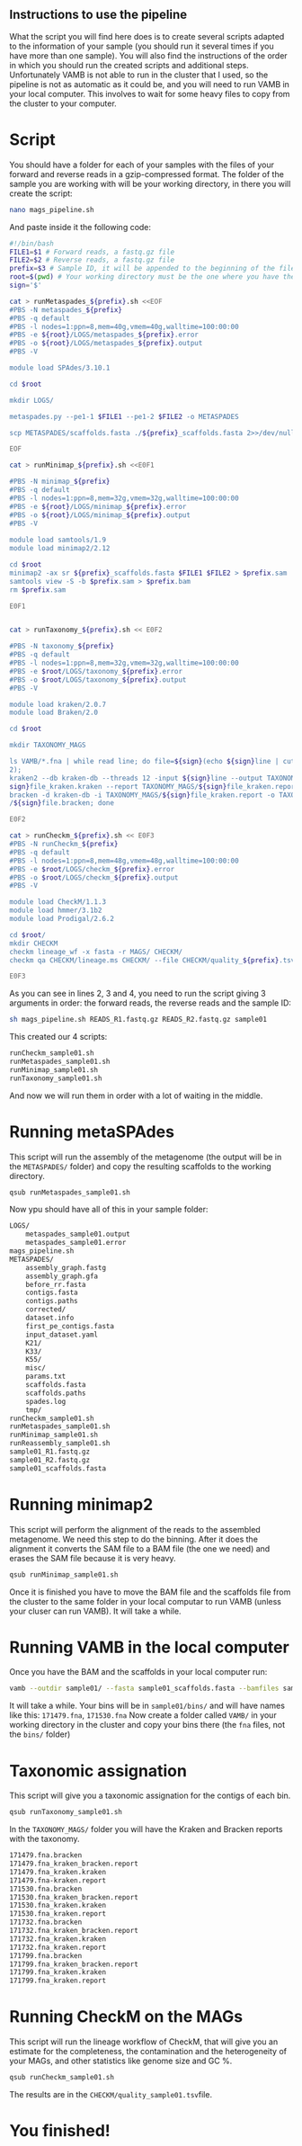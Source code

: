 
## Instructions to use the pipeline
What the script you will find here does is to create several scripts adapted to the information of your sample (you should run it several times if you have more than one sample). You will also find the instructions of the order in which you should run the created scripts and additional steps. 
Unfortunately VAMB is not able to run in the cluster that I used, so the pipeline is not as automatic as it could be, and you will need to run VAMB in your local computer. This involves to wait for some heavy files to copy from the cluster to your computer. 

# Script
You should have a folder for each of your samples with the files of your forward and reverse reads in a gzip-compressed format.
The folder of the sample you are working with will be your working directory, in there you will create the script: 
```bash
nano mags_pipeline.sh 
```
And paste inside it the following code:
```bash
#!/bin/bash
FILE1=$1 # Forward reads, a fastq.gz file
FILE2=$2 # Reverse reads, a fastq.gz file
prefix=$3 # Sample ID, it will be appended to the beginning of the files
root=$(pwd) # Your working directory must be the one where you have the required files and where the outputs will be created  
sign='$'

cat > runMetaspades_${prefix}.sh <<EOF
#PBS -N metaspades_${prefix}
#PBS -q default
#PBS -l nodes=1:ppn=8,mem=40g,vmem=40g,walltime=100:00:00
#PBS -e ${root}/LOGS/metaspades_${prefix}.error
#PBS -o ${root}/LOGS/metaspades_${prefix}.output
#PBS -V

module load SPAdes/3.10.1

cd $root

mkdir LOGS/

metaspades.py --pe1-1 $FILE1 --pe1-2 $FILE2 -o METASPADES

scp METASPADES/scaffolds.fasta ./${prefix}_scaffolds.fasta 2>>/dev/null 

EOF

cat > runMinimap_${prefix}.sh <<E0F1

#PBS -N minimap_${prefix}
#PBS -q default
#PBS -l nodes=1:ppn=8,mem=32g,vmem=32g,walltime=100:00:00
#PBS -e ${root}/LOGS/minimap_${prefix}.error
#PBS -o ${root}/LOGS/minimap_${prefix}.output
#PBS -V
 
module load samtools/1.9
module load minimap2/2.12 

cd $root
minimap2 -ax sr ${prefix}_scaffolds.fasta $FILE1 $FILE2 > $prefix.sam 
samtools view -S -b $prefix.sam > $prefix.bam
rm $prefix.sam

E0F1


cat > runTaxonomy_${prefix}.sh << E0F2 

#PBS -N taxonomy_${prefix}
#PBS -q default
#PBS -l nodes=1:ppn=8,mem=32g,vmem=32g,walltime=100:00:00
#PBS -e $root/LOGS/taxonomy_${prefix}.error
#PBS -o $root/LOGS/taxonomy_${prefix}.output
#PBS -V

module load kraken/2.0.7
module load Braken/2.0

cd $root

mkdir TAXONOMY_MAGS

ls VAMB/*.fna | while read line; do file=${sign}(echo ${sign}line | cut -d'/' -f
2);
kraken2 --db kraken-db --threads 12 -input ${sign}line --output TAXONOMY_MAGS/${
sign}file_kraken.kraken --report TAXONOMY_MAGS/${sign}file_kraken.report;
bracken -d kraken-db -i TAXONOMY_MAGS/${sign}file_kraken.report -o TAXONOMY_MAGS
/${sign}file.bracken; done

E0F2

cat > runCheckm_${prefix}.sh << E0F3
#PBS -N runCheckm_${prefix}
#PBS -q default
#PBS -l nodes=1:ppn=8,mem=48g,vmem=48g,walltime=100:00:00
#PBS -e $root/LOGS/checkm_${prefix}.error
#PBS -o $root/LOGS/checkm_${prefix}.output
#PBS -V

module load CheckM/1.1.3
module load hmmer/3.1b2
module load Prodigal/2.6.2

cd $root/
mkdir CHECKM
checkm lineage_wf -x fasta -r MAGS/ CHECKM/
checkm qa CHECKM/lineage.ms CHECKM/ --file CHECKM/quality_${prefix}.tsv --tab_table -o 2

E0F3
```
As you can see in lines 2, 3 and 4, you need to run the script giving 3 arguments in order: the forward reads, the reverse reads and the sample ID:
```bash
sh mags_pipeline.sh READS_R1.fastq.gz READS_R2.fastq.gz sample01 
```
This created our 4 scripts:
```bash
runCheckm_sample01.sh
runMetaspades_sample01.sh
runMinimap_sample01.sh
runTaxonomy_sample01.sh
```
And now we will run them in order with a lot of waiting in the middle. 

# Running metaSPAdes
This script will run the assembly of the metagenome (the output will be in the `METASPADES/` folder) and copy the resulting scaffolds to the working directory.
```bash
qsub runMetaspades_sample01.sh
```
Now ypu should have all of this in your sample folder:
```bash
LOGS/
    metaspades_sample01.output
    metaspades_sample01.error
mags_pipeline.sh
METASPADES/
    assembly_graph.fastg
    assembly_graph.gfa
    before_rr.fasta
    contigs.fasta
    contigs.paths
    corrected/
    dataset.info
    first_pe_contigs.fasta
    input_dataset.yaml
    K21/
    K33/
    K55/
    misc/
    params.txt
    scaffolds.fasta
    scaffolds.paths
    spades.log
    tmp/
runCheckm_sample01.sh
runMetaspades_sample01.sh
runMinimap_sample01.sh
runReassembly_sample01.sh
sample01_R1.fastq.gz
sample01_R2.fastq.gz
sample01_scaffolds.fasta

```
# Running minimap2
This script will perform the alignment of the reads to the assembled metagenome. We need this step to do the binning. After it does the alignment it converts the SAM file to a BAM file (the one we need) and erases the SAM file because it is very heavy. 
```bash
qsub runMinimap_sample01.sh
```
Once it is finished you have to move the BAM file and the scaffolds file from the cluster to the same folder in your local computar to run VAMB (unless your cluser can run VAMB). It will take a while. 

# Running VAMB in the local computer
Once you have the BAM and the scaffolds in your local computer run:

```bash
vamb --outdir sample01/ --fasta sample01_scaffolds.fasta --bamfiles sample01.bam --minfasta 200000
```
It will take a while.
Your bins will be in `sample01/bins/` and will have names like this: `171479.fna`, `171530.fna`
Now create a folder called `VAMB/` in your working directory in the cluster and copy your bins there (the `fna` files, not the `bins/` folder)

# Taxonomic assignation 
This script will give you a taxonomic assignation for the contigs of each bin. 

```bash
qsub runTaxonomy_sample01.sh
```
In the `TAXONOMY_MAGS/` folder you will have the Kraken and Bracken reports with the taxonomy.
```bash
171479.fna.bracken
171479.fna_kraken_bracken.report
171479.fna_kraken.kraken
171479.fna-kraken.report
171530.fna.bracken
171530.fna_kraken_bracken.report
171530.fna_kraken.kraken
171530.fna_kraken.report
171732.fna.bracken
171732.fna_kraken_bracken.report
171732.fna_kraken.kraken
171732.fna_kraken.report
171799.fna.bracken
171799.fna_kraken_bracken.report
171799.fna_kraken.kraken
171799.fna_kraken.report
```

# Running CheckM on the MAGs 
This script will run the lineage workflow of CheckM, that will give you an estimate for the completeness, the contamination and the heterogeneity of your MAGs, and other statistics like genome size and GC %.

```bash
qsub runCheckm_sample01.sh
```
The results are in the `CHECKM/quality_sample01.tsv`file. 


# You finished!

